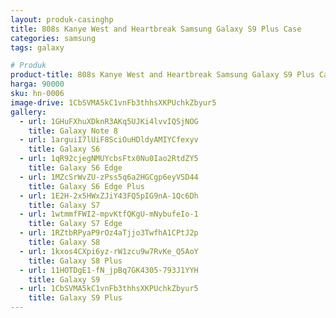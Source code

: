 ```yaml
---
layout: produk-casinghp
title: 808s Kanye West and Heartbreak Samsung Galaxy S9 Plus Case
categories: samsung
tags: galaxy

# Produk
product-title: 808s Kanye West and Heartbreak Samsung Galaxy S9 Plus Case
harga: 90000
sku: hn-0006
image-drive: 1CbSVMA5kC1vnFb3thhsXKPUchkZbyur5
gallery:
  - url: 1GHuFXhuXDknR3AKq5UJKi4lvvIQSjNOG
    title: Galaxy Note 8
  - url: 1arguiI7lUiF8SciOuHDldyAMIYCfexyv
    title: Galaxy S6
  - url: 1qR92cjegNMUYcbsFtx0Nu0Iao2RtdZY5
    title: Galaxy S6 Edge
  - url: 1MZcSrWvZU-zPss5q6a2HGCgp6eyVSD44
    title: Galaxy S6 Edge Plus
  - url: 1E2H-2x5HWxZJiY43FQ5pIG9nA-1Qc6Dh
    title: Galaxy S7
  - url: 1wtmmfFWI2-mpvKtfQKgU-mNybufeIo-1
    title: Galaxy S7 Edge
  - url: 1RZtbRPyaP9rOz4aTjjo3TwfhA1CPtJ2p
    title: Galaxy S8
  - url: 1kxos4CXpi6yz-rW1zcu9w7RvKe_Q5AoY
    title: Galaxy S8 Plus
  - url: 11HOTDgE1-fN_jpBq7GK4305-793J1YYH
    title: Galaxy S9
  - url: 1CbSVMA5kC1vnFb3thhsXKPUchkZbyur5
    title: Galaxy S9 Plus
---
```

